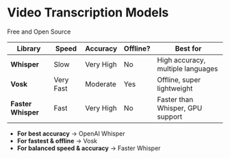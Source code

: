 # Video Transcription Models

Free and Open Source

| Library         | Speed      | Accuracy    | Offline? | Best for                         |
|---------------|------------|-------------|----------|----------------------------------|
| **Whisper**   | Slow       | Very High   | No       | High accuracy, multiple languages |
| **Vosk**      | Very Fast  | Moderate    | Yes      | Offline, super lightweight       |
| **Faster Whisper** | Fast  | Very High   | No       | Faster than Whisper, GPU support |

- **For best accuracy** → OpenAI Whisper  
- **For fastest & offline** → Vosk  
- **For balanced speed & accuracy** → Faster Whisper
